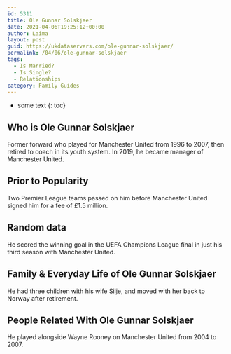 ```yaml
---
id: 5311
title: Ole Gunnar Solskjaer
date: 2021-04-06T19:25:12+00:00
author: Laima
layout: post
guid: https://ukdataservers.com/ole-gunnar-solskjaer/
permalink: /04/06/ole-gunnar-solskjaer
tags:
  - Is Married?
  - Is Single?
  - Relationships
category: Family Guides
---
```


* some text
{: toc}


## Who is Ole Gunnar Solskjaer
                  
                  
                  
Former forward who played for Manchester United from 1996 to 2007, then retired to coach in its youth system. In 2019, he became manager of Manchester United.
                  
              
            
              
            
                
                
                
## Prior to Popularity
                  
                  
                  
Two Premier League teams passed on him before Manchester United signed him for a fee of £1.5 million. 
                  
              
            
              
            
                
                
                
## Random data
                  
                  
                  
He scored the winning goal in the UEFA Champions League final in just his third season with Manchester United.
                  
              
            
              
            
                
                
                
## Family & Everyday Life of Ole Gunnar Solskjaer
                  
                  
                  
He had three children with his wife Silje, and moved with her back to Norway after retirement.
                  
              
            
              
            
                
                
                
## People Related With Ole Gunnar Solskjaer
                  
                  
                  
He played alongside Wayne Rooney on Manchester United from 2004 to 2007.
                  
              
            
              
            
                
              
            
              
              
            
            
              
            
          
          
          